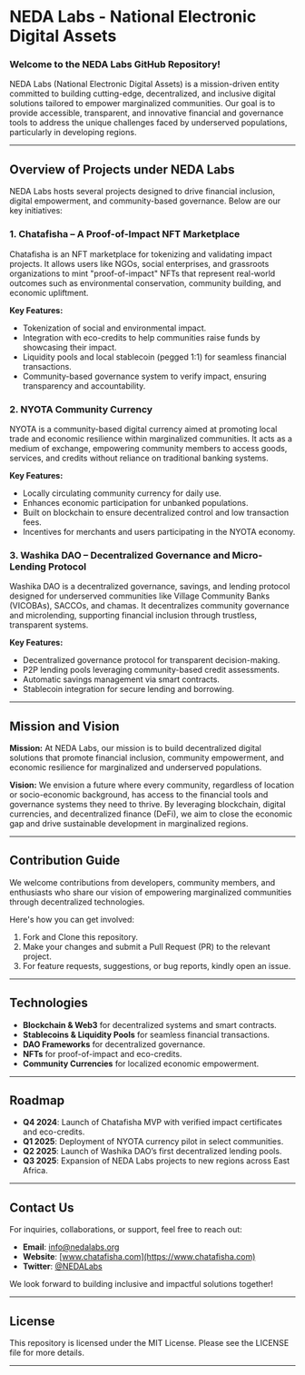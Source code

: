# NEDA Labs - National Electronic Digital Assets

### Welcome to the NEDA Labs GitHub Repository!

NEDA Labs (National Electronic Digital Assets) is a mission-driven entity committed to building cutting-edge, decentralized, and inclusive digital solutions tailored to empower marginalized communities. Our goal is to provide accessible, transparent, and innovative financial and governance tools to address the unique challenges faced by underserved populations, particularly in developing regions.

---

## **Overview of Projects under NEDA Labs**

NEDA Labs hosts several projects designed to drive financial inclusion, digital empowerment, and community-based governance. Below are our key initiatives:

### 1. **Chatafisha – A Proof-of-Impact NFT Marketplace**
Chatafisha is an NFT marketplace for tokenizing and validating impact projects. It allows users like NGOs, social enterprises, and grassroots organizations to mint "proof-of-impact" NFTs that represent real-world outcomes such as environmental conservation, community building, and economic upliftment.

**Key Features:**
- Tokenization of social and environmental impact.
- Integration with eco-credits to help communities raise funds by showcasing their impact.
- Liquidity pools and local stablecoin (pegged 1:1) for seamless financial transactions.
- Community-based governance system to verify impact, ensuring transparency and accountability.

### 2. **NYOTA Community Currency**
NYOTA is a community-based digital currency aimed at promoting local trade and economic resilience within marginalized communities. It acts as a medium of exchange, empowering community members to access goods, services, and credits without reliance on traditional banking systems.

**Key Features:**
- Locally circulating community currency for daily use.
- Enhances economic participation for unbanked populations.
- Built on blockchain to ensure decentralized control and low transaction fees.
- Incentives for merchants and users participating in the NYOTA economy.

### 3. **Washika DAO – Decentralized Governance and Micro-Lending Protocol**
Washika DAO is a decentralized governance, savings, and lending protocol designed for underserved communities like Village Community Banks (VICOBAs), SACCOs, and chamas. It decentralizes community governance and microlending, supporting financial inclusion through trustless, transparent systems.

**Key Features:**
- Decentralized governance protocol for transparent decision-making.
- P2P lending pools leveraging community-based credit assessments.
- Automatic savings management via smart contracts.
- Stablecoin integration for secure lending and borrowing.

---

## **Mission and Vision**

**Mission:**
At NEDA Labs, our mission is to build decentralized digital solutions that promote financial inclusion, community empowerment, and economic resilience for marginalized and underserved populations.

**Vision:**
We envision a future where every community, regardless of location or socio-economic background, has access to the financial tools and governance systems they need to thrive. By leveraging blockchain, digital currencies, and decentralized finance (DeFi), we aim to close the economic gap and drive sustainable development in marginalized regions.

---

## **Contribution Guide**

We welcome contributions from developers, community members, and enthusiasts who share our vision of empowering marginalized communities through decentralized technologies.

Here's how you can get involved:
1. Fork and Clone this repository.
2. Make your changes and submit a Pull Request (PR) to the relevant project.
3. For feature requests, suggestions, or bug reports, kindly open an issue.

---

## **Technologies**
- **Blockchain & Web3** for decentralized systems and smart contracts.
- **Stablecoins & Liquidity Pools** for seamless financial transactions.
- **DAO Frameworks** for decentralized governance.
- **NFTs** for proof-of-impact and eco-credits.
- **Community Currencies** for localized economic empowerment.

---

## **Roadmap**
- **Q4 2024**: Launch of Chatafisha MVP with verified impact certificates and eco-credits.
- **Q1 2025**: Deployment of NYOTA currency pilot in select communities.
- **Q2 2025**: Launch of Washika DAO’s first decentralized lending pools.
- **Q3 2025**: Expansion of NEDA Labs projects to new regions across East Africa.

---

## **Contact Us**

For inquiries, collaborations, or support, feel free to reach out:

- **Email**: [info@nedalabs.org](mailto:info@nedalabs.org)
- **Website**: [www.chatafisha.com](https://www.chatafisha.com)
- **Twitter**: [@NEDALabs](https://twitter.com/NEDALabs)

We look forward to building inclusive and impactful solutions together!

---

## **License**

This repository is licensed under the MIT License. Please see the LICENSE file for more details.

---

